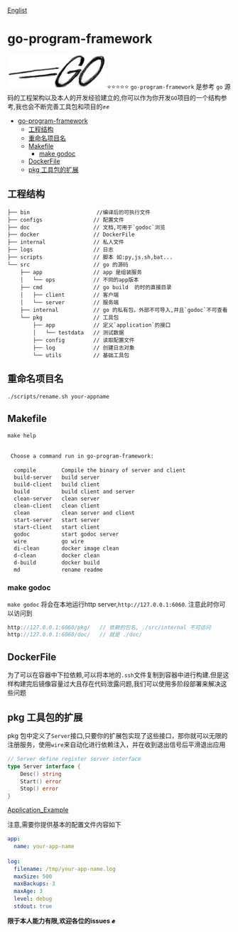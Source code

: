 [Englist](readme.md)
  
#  go-program-framework
  
  
![go-log](/doc/assets/go-logo-black.png ) 
:star::star::star::star::star:
`go-program-framework` 是参考 `go` 源码的工程架构以及本人的开发经验建立的,你可以作为你开发`GO`项目的一个结构参考,我也会不断完善工具包和项目的:fist::fist:
  
  
- [go-program-framework](#go-program-framework )
  - [工程结构](#工程结构 )
  - [重命名项目名](#重命名项目名 )
  - [Makefile](#makefile )
    - [make godoc](#make-godoc )
  - [DockerFile](#dockerfile )
  - [pkg 工具包的扩展](#pkg-工具包的扩展 )
  
##  工程结构
  
  


```
├── bin	                    //编译后的可执行文件		
├── configs                // 配置文件
├── doc                    // 文档,可用于`godoc`浏览
├── docker                 // DockerFile
├── internal               // 私人文件
├── logs                   // 日志
├── scripts                // 脚本 如:py,js.sh,bat...
└── src                    // go 的源码
    ├── app                // app 是组装服务
    │   └── ops            // 不同的app版本 
    ├── cmd                // go build  的时的直接目录
    │   ├── client         // 客户端
    │   └── server         // 服务端
    ├── internal           // go 的私有包，外部不可导入,并且`godoc`不可查看
    └── pkg                // 工具包
        ├── app            // 定义`application`的接口
        │   └── testdata   // 测试数据
        ├── config         // 读取配置文件
        ├── log            // 创建日志对象
        └── utils          // 基础工具包
```

  
##  重命名项目名
  
  
```sh
./scripts/rename.sh your-appname
```
  
##  Makefile
  
  
```sh{code_chunk_offset=1,
make help
```

```

 Choose a command run in go-program-framework:

  compile        Compile the binary of server and client
  build-server   build server
  build-client   build client
  build          build client and server
  clean-server   clean server
  clean-client   clean client
  clean          clean server and client
  start-server   start server
  start-client   start client
  godoc          start godoc server
  wire           go wire
  di-clean       docker image clean
  d-clean        docker clean
  d-build        docker build
  md             rename readme

```

  
###  make godoc 
  
  
`make godoc` 将会在本地运行http server,`http://127.0.0.1:6060`. 注意此时你可以访问到
  
```go
http://127.0.0.1:6060/pkg/   // 依赖的包名, ./src/internal 不可访问
http://127.0.0.1:6060/doc/   // 就是 ./doc/
```
  
##  DockerFile
  
  
为了可以在容器中下拉依赖,可以将本地的`.ssh`文件复制到容器中进行构建.但是这样构建完后镜像容量过大且存在代码泄露问题,我们可以使用多阶段部署来解决这些问题
  
##  pkg 工具包的扩展
  
  
pkg 包中定义了`Server`接口,只要你的扩展包实现了这些接口，那你就可以无限的注册服务，使用`wire`来自动化进行依赖注入，并在收到退出信号后平滑退出应用
  
```go
// Server define register server interface
type Server interface {
	Desc() string
	Start() error
	Stop() error
}
```
[Application_Example](./src/pkg/app/example_app_test.go )
  
注意,需要你提供基本的配置文件内容如下
```yaml
app:
  name: your-app-name
  
log: 
  filename: /tmp/your-app-name.log
  maxSize: 500
  maxBackups: 3
  maxAge: 3
  level: debug
  stdout: true
```  
  
__限于本人能力有限,欢迎各位的issues :fist:__
  
